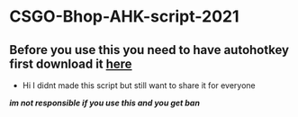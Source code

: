 # CSGO-Bhop-AHK-script-2021
## Before you use this you need to have autohotkey first download it [here](https://www.autohotkey.com/)
* Hi I didnt made this script but still want to share it for everyone 


***im not responsible if you use this and you get ban***
